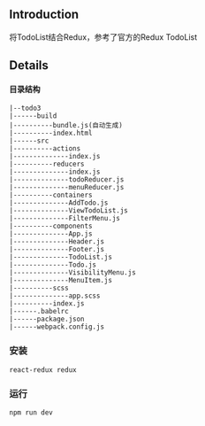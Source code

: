 ## Introduction
将TodoList结合Redux，参考了官方的Redux TodoList

## Details
#### 目录结构
    |--todo3
    |------build
    |----------bundle.js(自动生成)
    |----------index.html
    |------src
    |----------actions
    |--------------index.js 
    |----------reducers
    |--------------index.js
    |--------------todoReducer.js
    |--------------menuReducer.js
    |----------containers
    |--------------AddTodo.js
    |--------------ViewTodoList.js
    |--------------FilterMenu.js
    |----------components
    |--------------App.js
    |--------------Header.js
    |--------------Footer.js
    |--------------TodoList.js
    |--------------Todo.js
    |--------------VisibilityMenu.js
    |--------------MenuItem.js
    |----------scss
    |--------------app.scss
    |----------index.js 
    |------.babelrc
    |------package.json
    |------webpack.config.js

### 安装
	react-redux redux
### 运行
	npm run dev

	
	
	



